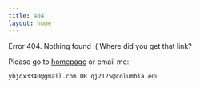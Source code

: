 ```yaml
---
title: 404
layout: home
---
```


Error 404. Nothing found :( Where did you get that link?

Please go to [homepage](/) or email me:

    ybjqx3340@gmail.com OR qj2125@columbia.edu

